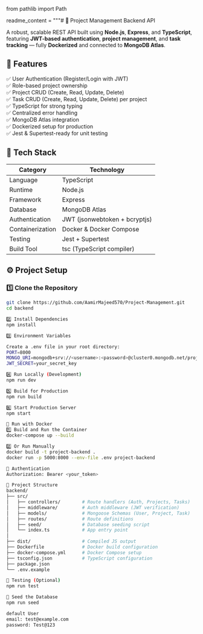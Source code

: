 from pathlib import Path

readme_content = """# 🧠 Project Management Backend API

A robust, scalable REST API built using **Node.js**, **Express**, and **TypeScript**, featuring **JWT-based authentication**, **project management**, and **task tracking** — fully **Dockerized** and connected to **MongoDB Atlas**.

## 🚀 Features

✅ User Authentication (Register/Login with JWT)  
✅ Role-based project ownership  
✅ Project CRUD (Create, Read, Update, Delete)  
✅ Task CRUD (Create, Read, Update, Delete) per project  
✅ TypeScript for strong typing  
✅ Centralized error handling  
✅ MongoDB Atlas integration  
✅ Dockerized setup for production  
✅ Jest & Supertest-ready for unit testing  

## 🧱 Tech Stack

| Category | Technology |
|-----------|-------------|
| Language | TypeScript |
| Runtime | Node.js |
| Framework | Express |
| Database | MongoDB Atlas |
| Authentication | JWT (jsonwebtoken + bcryptjs) |
| Containerization | Docker & Docker Compose |
| Testing | Jest + Supertest |
| Build Tool | tsc (TypeScript compiler) |

## ⚙️ Project Setup

### 1️⃣ Clone the Repository
```bash
git clone https://github.com/AamirMajeed570/Project-Management.git
cd backend

2️⃣ Install Dependencies
npm install

3️⃣ Environment Variables

Create a .env file in your root directory:
PORT=8000
MONGO_URI=mongodb+srv://<username>:<password>@cluster0.mongodb.net/project_management
JWT_SECRET=your_secret_key

4️⃣ Run Locally (Development)
npm run dev

5️⃣ Build for Production
npm run build

6️⃣ Start Production Server
npm start

🐳 Run with Docker
1️⃣ Build and Run the Container
docker-compose up --build

2️⃣ Or Run Manually
docker build -t project-backend .
docker run -p 5000:8000 --env-file .env project-backend

🔑 Authentication
Authorization: Bearer <your_token>

🧬 Project Structure
backend/
├── src/
│   ├── controllers/        # Route handlers (Auth, Projects, Tasks)
│   ├── middleware/         # Auth middleware (JWT verification)
│   ├── models/             # Mongoose Schemas (User, Project, Task)
│   ├── routes/             # Route definitions
│   ├── seed/               # Database seeding script
│   └── index.ts            # App entry point
│
├── dist/                   # Compiled JS output
├── Dockerfile              # Docker build configuration
├── docker-compose.yml      # Docker Compose setup
├── tsconfig.json           # TypeScript configuration
├── package.json
└── .env.example

🧪 Testing (Optional)
npm run test

🌱 Seed the Database
npm run seed

default User
email: test@example.com
password: Test@123
